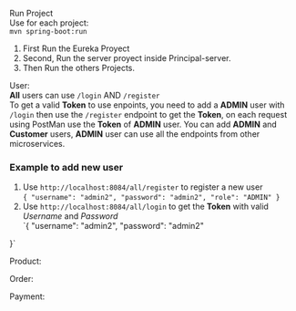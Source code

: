  Run Project  
 Use for each project:  
`mvn spring-boot:run`

1. First Run the Eureka Proyect
2. Second, Run the server proyect inside Principal-server.
3. Then Run the others Projects.

User:  
**All** users can use `/login` AND `/register`  
To get a valid **Token** to use enpoints, you need to add a **ADMIN** user with `/login` then use the `/register` endpoint to get the **Token**, on each request using PostMan use the **Token** of **ADMIN** user.
You can add **ADMIN** and **Customer** users, **ADMIN** user can use all the endpoints from other microservices.    
  
### Example to add new user  
1. Use `http://localhost:8084/all/register` to register a new user  
`{
  "username": "admin2",
  "password": "admin2",
  "role": "ADMIN"
}`
2. Use `http://localhost:8084/all/login` to get the **Token** with valid *Username* and *Password*  
   `{
  "username": "admin2",
  "password": "admin2"

}`

 

Product:  

Order:  

Payment:  
